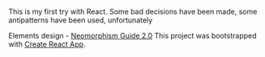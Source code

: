 This is my first try with React. Some bad decisions have been made, some antipatterns have been used, unfortunately

Elements design - [Neomorphism Guide 2.0](https://www.figma.com/file/J1uPSOY5k577mDpSfGFven/Neomorphism-Guide-2.0-%7C-Original?node-id=26580%3A313)
This project was bootstrapped with [Create React App](https://github.com/facebook/create-react-app).

